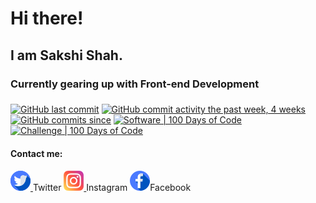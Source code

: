 # Hi there!
## I am Sakshi Shah.
### Currently gearing up with Front-end Development 

### 
[![GitHub last commit](https://img.shields.io/github/last-commit/google/skia.svg?style=flat)]()
[![GitHub commit activity the past week, 4 weeks](https://img.shields.io/github/commit-activity/y/eslint/eslint.svg?style=flat)]() [![GitHub commits since](https://img.shields.io/github/commits-since/tterb/playmusic/v1.2.0.svg)]() 
[![Software | 100 Days of Code](https://www.software.com/badges/100-days-of-code)](https://www.software.com/100-days-of-code)
[![Challenge | 100 Days of Code](https://img.shields.io/static/v1?label=Challenge&labelColor=384357&message=100%20Days%20of%20Code&color=00b4ee&style=for-the-badge&link=https://www.100daysofcode.com)](https://www.100daysofcode.com)


#### Contact me:
<p justify-content="center">
  <a href="https://twitter.com/Sakshi_Shah1929">
    <img src="https://github.com/SakshiShah29/sakshishah29/raw/master/twitter%20(1).png">
  </a>Twitter
  
  <a href="https://www.instagram.com/sakshiiishah___/?hl=en">
    <img src="https://github.com/SakshiShah29/sakshishah29/raw/master/instagram%20(3).png">
  </a>Instagram
  
  <a href="https://www.facebook.com/sakshi.sshah">
  <img src="https://github.com/SakshiShah29/sakshishah29/raw/master/facebook%20(1).png"></a>Facebook
<p>
  

<!---
Here are some ideas to get you started:

- 🔭 I’m currently working on Web Development
- 🌱 I’m currently learning Javascript
- 👯 I’m looking to collaborate on...
- 🤔 I’m looking for help with ...
- 💬 Ask me about 
- 📫 How to reach me: ...
- 😄 Pronouns:She/Her
- ⚡ Fun fact: ...
--->
